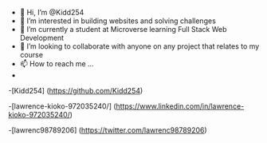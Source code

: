 - 👋 Hi, I’m @Kidd254
- 👀 I’m interested in building websites and solving challenges
- 🌱 I’m currently a student at Microverse learning Full Stack Web Development
- 💞️ I’m looking to collaborate with anyone on any project that relates to my course
- 📫 How to reach me ...
- 
-[Kidd254] (https://github.com/Kidd254)

-[lawrence-kioko-972035240/] (https://www.linkedin.com/in/lawrence-kioko-972035240/)

-[lawrenc98789206] (https://twitter.com/lawrenc98789206)

